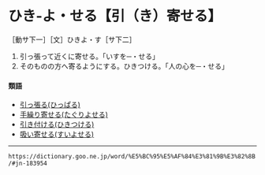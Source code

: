 # ひき‐よ・せる【引（き）寄せる】
［動サ下一］［文］ひきよ・す［サ下二］
1.  引っ張って近くに寄せる。「いすを─・せる」
2.  そのものの方へ寄るようにする。ひきつける。「人の心を─・せる」
    

#### 類語

-   [引っ張る(ひっぱる)](ひっぱる（引っ張る）)
-   [手繰り寄せる(たぐりよせる)](https://dictionary.goo.ne.jp/wor/word/%E6%89%8B%E7%B9%B0%E3%82%8A%E5%AF%84%E3%81%9B%E3%82%8B/#jn-136000)
-   [引き付ける(ひきつける)](ひきつける（引き付ける）)
-   [吸い寄せる(すいよせる)](https://dictionary.goo.ne.jp/wor/word/%E5%90%B8%E5%AF%84%E3%81%9B%E3%82%8B/#jn-116904)

---
`https://dictionary.goo.ne.jp/word/%E5%BC%95%E5%AF%84%E3%81%9B%E3%82%8B/#jn-183954`